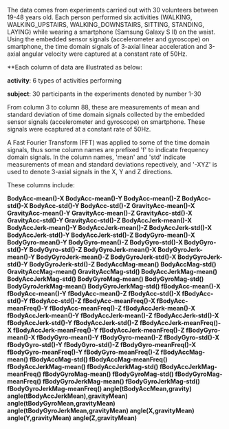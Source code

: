 The data comes from experiments carried out with 30 volunteers between 19-48 years old. Each person performed six activities (WALKING, WALKING_UPSTAIRS, WALKING_DOWNSTAIRS, SITTING, STANDING, LAYING) while wearing a smartphone (Samsung Galaxy S II) on the waist. Using the embedded sensor signals (accelerometer and gyroscope) on smartphone, the time domain signals of 3-axial linear acceleration and 3-axial angular velocity were captured at a constant rate of 50Hz.

**Each column of data are illustrated as below:

**activity**: 6 types of activities performing

**subject**: 30 participants in the experiments denoted by number 1-30

From column 3 to column 88, these are measurements of mean and standard deviation of time domain signals collected by the embedded sensor signals (accelerometer and gyroscope) on smartphone. These signals were ecaptured at a constant rate of 50Hz. 

A Fast Fourier Transform (FFT) was applied to some of the time domain signals, thus some column names are prefixed 'f' to indicate frequency domain signals. In the column names, 'mean' and 'std' indicate measurements of mean and standard deviations repectively, and '-XYZ' is used to denote 3-axial signals in the X, Y and Z directions.

These columns include:

**BodyAcc-mean()-X	BodyAcc-mean()-Y	BodyAcc-mean()-Z	BodyAcc-std()-X	BodyAcc-std()-Y	BodyAcc-std()-Z	GravityAcc-mean()-X	GravityAcc-mean()-Y	GravityAcc-mean()-Z	GravityAcc-std()-X	GravityAcc-std()-Y	GravityAcc-std()-Z	BodyAccJerk-mean()-X	BodyAccJerk-mean()-Y	BodyAccJerk-mean()-Z	BodyAccJerk-std()-X	BodyAccJerk-std()-Y	BodyAccJerk-std()-Z	BodyGyro-mean()-X	BodyGyro-mean()-Y	BodyGyro-mean()-Z	BodyGyro-std()-X	BodyGyro-std()-Y	BodyGyro-std()-Z	BodyGyroJerk-mean()-X	BodyGyroJerk-mean()-Y	BodyGyroJerk-mean()-Z	BodyGyroJerk-std()-X	BodyGyroJerk-std()-Y	BodyGyroJerk-std()-Z	BodyAccMag-mean()	BodyAccMag-std()	GravityAccMag-mean()	GravityAccMag-std()	BodyAccJerkMag-mean()	BodyAccJerkMag-std()	BodyGyroMag-mean()	BodyGyroMag-std()	BodyGyroJerkMag-mean()	BodyGyroJerkMag-std()	fBodyAcc-mean()-X	fBodyAcc-mean()-Y	fBodyAcc-mean()-Z	fBodyAcc-std()-X	fBodyAcc-std()-Y	fBodyAcc-std()-Z	fBodyAcc-meanFreq()-X	fBodyAcc-meanFreq()-Y	fBodyAcc-meanFreq()-Z	fBodyAccJerk-mean()-X	fBodyAccJerk-mean()-Y	fBodyAccJerk-mean()-Z	fBodyAccJerk-std()-X	fBodyAccJerk-std()-Y	fBodyAccJerk-std()-Z	fBodyAccJerk-meanFreq()-X	fBodyAccJerk-meanFreq()-Y	fBodyAccJerk-meanFreq()-Z	fBodyGyro-mean()-X	fBodyGyro-mean()-Y	fBodyGyro-mean()-Z	fBodyGyro-std()-X	fBodyGyro-std()-Y	fBodyGyro-std()-Z	fBodyGyro-meanFreq()-X	fBodyGyro-meanFreq()-Y	fBodyGyro-meanFreq()-Z	fBodyAccMag-mean()	fBodyAccMag-std()	fBodyAccMag-meanFreq()	fBodyAccJerkMag-mean()	fBodyAccJerkMag-std()	fBodyAccJerkMag-meanFreq()	fBodyGyroMag-mean()	fBodyGyroMag-std()	fBodyGyroMag-meanFreq()	fBodyGyroJerkMag-mean()	fBodyGyroJerkMag-std()	fBodyGyroJerkMag-meanFreq()	angle(tBodyAccMean,gravity)	angle(tBodyAccJerkMean),gravityMean)	angle(tBodyGyroMean,gravityMean)	angle(tBodyGyroJerkMean,gravityMean)	angle(X,gravityMean)	angle(Y,gravityMean)	angle(Z,gravityMean)**

